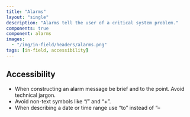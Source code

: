 ```yaml
---
title: "Alarms"
layout: "single"
description: "Alarms tell the user of a critical system problem."
components: true
component: alarms
images:
  - "/img/in-field/headers/alarms.png"
tags: [in-field, accessibility]
---
```


## Accessibility

- When constructing an alarm message be brief and to the point. Avoid technical jargon.
- Avoid non-text symbols like “/” and “+”.
- When describing a date or time range use “to” instead of “–
